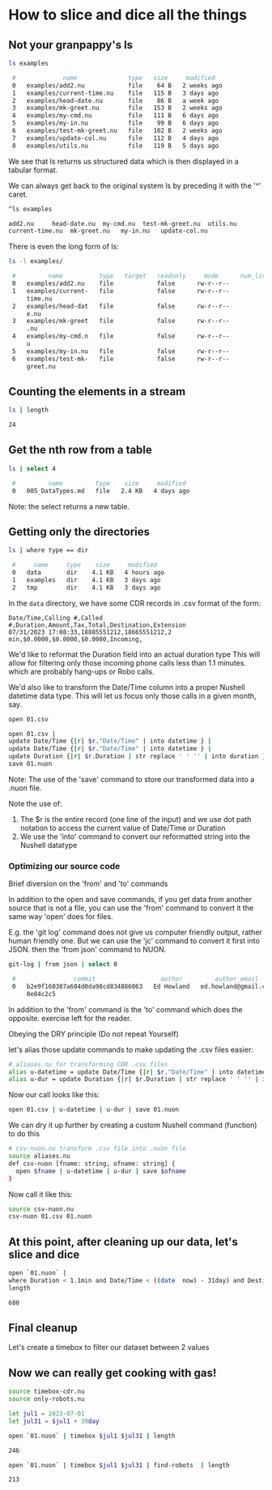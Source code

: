 # How to slice and dice all the things

## Not your granpappy's ls

```sh
ls examples
```
```sh
 #             name              type   size     modified   
 0   examples/add2.nu            file    64 B   2 weeks ago 
 1   examples/current-time.nu    file   115 B   3 days ago  
 2   examples/head-date.nu       file    86 B   a week ago  
 3   examples/mk-greet.nu        file   153 B   2 weeks ago 
 4   examples/my-cmd.nu          file   111 B   6 days ago  
 5   examples/my-in.nu           file    99 B   6 days ago  
 6   examples/test-mk-greet.nu   file   102 B   2 weeks ago 
 7   examples/update-col.nu      file   112 B   4 days ago  
 8   examples/utils.nu           file   119 B   5 days ago  
```


We see that ls returns us structured data which is then displayed in a tabular format.

We can always get back to the original system ls by preceding it with the '^' caret.

```sh
^ls examples
```
```sh
add2.nu     head-date.nu  my-cmd.nu  test-mk-greet.nu  utils.nu
current-time.nu  mk-greet.nu   my-in.nu   update-col.nu
````

There is even the long form of ls:

```sh
ls -l examples/
```
```sh
 #         name          type   target   readonly     mode      num_links   ... 
 0   examples/add2.nu    file            false      rw-r--r--           1   ... 
 1   examples/current-   file            false      rw-r--r--           1   ... 
     time.nu                                                                    
 2   examples/head-dat   file            false      rw-r--r--           1   ... 
     e.nu                                                                       
 3   examples/mk-greet   file            false      rw-r--r--           1   ... 
     .nu                                                                        
 4   examples/my-cmd.n   file            false      rw-r--r--           1   ... 
     u                                                                          
 5   examples/my-in.nu   file            false      rw-r--r--           1   ... 
 6   examples/test-mk-   file            false      rw-r--r--           1   ... 
     greet.nu                                                                    7   examples/update-c   file            false      rw-r--r--           1   ...      ol.nu                                                                       8   examples/utils.nu   file            false      rw-r--r--           1   ... thor nushell >>  > 
```

## Counting the elements in a stream

```sh
ls | length
```
```sh
24
```

## Get the nth row from a table

```sh
ls | select 4
```
```sh
 #         name         type    size     modified  
 0   005_DataTypes.md   file   2.4 KB   4 days ago 
```

Note: the select returns a new table.

## Getting only the directories

```sh
ls | where type == dir
```
```sh
 #     name     type    size     modified   
 0   data       dir    4.1 KB   4 hours ago 
 1   examples   dir    4.1 KB   3 days ago  
 2   tmp        dir    4.1 KB   3 days ago  
```

In the `data` directory, we have some CDR records in .csv format of the form:

```
Date/Time,Calling #,Called #,Duration,Amount,Tax,Total,Destination,Extension
07/31/2023 17:08:33,18885551212,18665551212,2 min,$0.0000,$0.0000,$0.0000,Incoming,
```

We'd like to reformat the Duration field into an actual duration type
This will allow for filtering only those incoming phone calls less than 1.1
minutes. which are probably hang-ups or Robo calls.


We'd also like to transform the Date/Time column into a proper Nushell
datetime data type. This will let us focus only those calls in a given month, say.

```sh
open 01.csv
```
```sh
open 01.csv |
update Date/Time {|r| $r."Date/Time" | into datetime } |
update Date/Time {|r| $r."Date/Time" | into datetime } |
update Duration {|r| $r.Duration | str replace ' ' '' | into duration } |
save 01.nuon
```

Note: The use of the 'save' command  to store our transformed data into a .nuon file.

Note the use of:

1. The $r is the entire record (one line of the input) and we use dot path notation to access the current value of Date/Time or Duration
2. We use the 'into' command to convert our reformatted string into the Nushell datatype

### Optimizing our source code

Brief diversion on   the 'from' and 'to' commands

In addition to the open and save commands, if you get data from another source
that is not a file, you can use the 'from' command to convert it the same way
'open' does for files.

E.g. the 'git log' command does not give us computer friendly output, rather
human friendly one. But we can use the 'jc' command to convert it first into
JSON. then the 'from json' command to  NUON.

```sh
git-log | from json | select 0
```
```sh
 #                commit                  author         author_email       ... 
 0   b2e9f160307a604d0da98cd834886063   Ed Howland   ed.howland@gmail.com   ... 
     0e84c2c5                                                                   
```

In addition to the 'from' command is the 'to' command which does the opposite.
exercise left for the reader.

Obeying the DRY principle (Do not repeat Yourself)

let's alias those update commands to make updating the .csv files easier:

```sh
# aliases.nu for transforming CDR .csv files
alias u-datetime = update Date/Time {|r| $r."Date/Time" | into datetime }
alias u-dur = update Duration {|r| $r.Duration | str replace ' ' '' | into duration }
```

Now our call looks like this:

```sh
open 01.csv | u-datetime | u-dur | save 01.nuon
```

We can dry it up further by creating a custom Nushell command (function) to do this

```sh
# csv-nuon.nu transform .csv file into .nuon file
source aliases.nu
def csv-nuon [fname: string, ofname: string] {
  open $fname | u-datetime | u-dur | save $ofname
}
```

Now call it like this:

```sh
source csv-nuon.nu
csv-nuon 01.csv 01.nuon
```


## At this point,  after cleaning up our data, let's slice and dice


```sh
open `01.nuon` |
where Duration < 1.1min and Date/Time < ((date  now) - 31day) and Destination == "Incoming" |
length
```
```sh
680
```


## Final cleanup

Let's create a timebox to filter our dataset between 2 values



## Now we can really get cooking with gas!

```sh
source timebox-cdr.nu
source only-robots.nu

let jul1 = 2023-07-01
let jul31 = $jul1 + 30day

open `01.nuon` | timebox $jul1 $jul31 | length
```
```sh
246
```
```sh
open `01.nuon` | timebox $jul1 $jul31 | find-robots  | length
```
```sh
213
````

